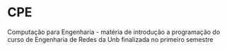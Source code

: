 # CPE
Computação para Engenharia - matéria de introdução a programação do curso de Engenharia de Redes da Unb finalizada no primeiro semestre
